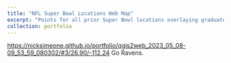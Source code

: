 ```yaml
---
title: "NFL Super Bowl Locations Web Map"
excerpt: "Points for all prior Super Bowl locations overlaying graduated colors for each US state representing total bowls hosted  <br/><img src='/images/SB.png'>" 
collection: portfolio
---
```

https://nicksimeone.github.io/portfolio/qgis2web_2023_05_08-09_53_59_080302/#3/26.90/-112.24
Go Ravens.
